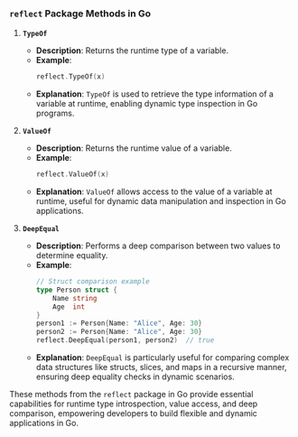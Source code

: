 ### `reflect` Package Methods in Go

1. **`TypeOf`**
   - **Description**: Returns the runtime type of a variable.
   - **Example**:
     ```go
     reflect.TypeOf(x)
     ```
   - **Explanation**: `TypeOf` is used to retrieve the type information of a variable at runtime, enabling dynamic type inspection in Go programs.

2. **`ValueOf`**
   - **Description**: Returns the runtime value of a variable.
   - **Example**:
     ```go
     reflect.ValueOf(x)
     ```
   - **Explanation**: `ValueOf` allows access to the value of a variable at runtime, useful for dynamic data manipulation and inspection in Go applications.

3. **`DeepEqual`**
   - **Description**: Performs a deep comparison between two values to determine equality.
   - **Example**:
     ```go
     // Struct comparison example
     type Person struct {
         Name string
         Age  int
     }
     person1 := Person{Name: "Alice", Age: 30}
     person2 := Person{Name: "Alice", Age: 30}
     reflect.DeepEqual(person1, person2)  // true
     ```
   - **Explanation**: `DeepEqual` is particularly useful for comparing complex data structures like structs, slices, and maps in a recursive manner, ensuring deep equality checks in dynamic scenarios.

These methods from the `reflect` package in Go provide essential capabilities for runtime type introspection, value access, and deep comparison, empowering developers to build flexible and dynamic applications in Go.
